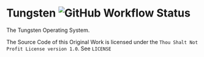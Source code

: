 # Tungsten ![GitHub Workflow Status](https://img.shields.io/github/actions/workflow/status/Tungsten-OS/Tungsten/main.yml?branch=master&logo=github&style=for-the-badge)

The Tungsten Operating System.

The Source Code of this Original Work is licensed under the `Thou Shalt Not Profit License version 1.0`. See `LICENSE`
